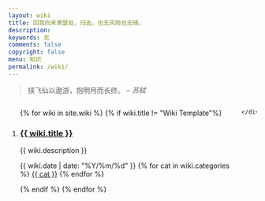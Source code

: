 ```yaml
---
layout: wiki
title: 回首向来萧瑟处，归去，也无风雨也无晴。
description:
keywords: 无
comments: false
copyright: false
menu: 知识
permalink: /wiki/
---
```

<blockquote>
        挟飞仙以遨游，抱明月而长终。
        <cite>– 苏轼</cite>
</blockquote>

<!-- /.banner -->
<section class="container content">
    <div class="columns">
        <div class="column two-thirds" >
            <ol class="repo-list">
              {% for wiki in site.wiki %}
              {% if wiki.title != "Wiki Template"%}
              <li class="repo-list-item">
                <h3 class="repo-list-name">
                  <a href="{{ site.url }}{{ wiki.url }}">{{ wiki.title }}</a>
                </h3>
                <p class="repo-list-description">
                {{ wiki.description }}
                </p>
                <p class="repo-list-meta">
                <span class="meta-info">
                  <span class="octicon octicon-calendar"></span> {{ wiki.date | date: "%Y/%m/%d" }}
                </span>
                {% for cat in wiki.categories %}
                <span class="meta-info">
                  <span class="octicon octicon-file-directory"></span>
                  <a href="{{ site.url }}/categories/#{{ cat }}" title="{{ cat }}">{{ cat }}</a>
                </span>
                {% endfor %}
                </p>
              </li>
              {% endif %}
              {% endfor %}
            </ol>
        </div>
     
    </div>

</section>
<!-- /section.content -->
